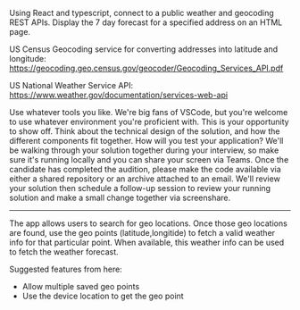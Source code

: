 Using React and typescript, connect to a public weather and geocoding REST APIs. Display the 7 day forecast for a specified address on an HTML page.

US Census Geocoding service for converting addresses into latitude and longitude: https://geocoding.geo.census.gov/geocoder/Geocoding_Services_API.pdf

US National Weather Service API: https://www.weather.gov/documentation/services-web-api

Use whatever tools you like. We're big fans of VSCode, but you're welcome to use whatever environment you're proficient with. This is your opportunity to show off. Think about the technical design of the solution, and how the different components fit together. How will you test your application? We'll be walking through your solution together during your interview, so make sure it's running locally and you can share your screen via Teams. Once the candidate has completed the audition, please make the code available via either a shared repository or an archive attached to an email. We'll review your solution then schedule a follow-up session to review your running solution and make a small change together via screenshare.

---

The app allows users to search for geo locations.
Once those geo locations are found, use the geo points (latitude,longitide) to fetch a valid weather info for that particular point.
When available, this weather info can be used to fetch the weather forecast.

Suggested features from here:

-   Allow multiple saved geo points
-   Use the device location to get the geo point
